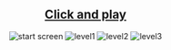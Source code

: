 <a href="https://editor.p5js.org/ozcan.omer/sketches/CqyyGKC_a" >
  <h2 align="center">Click and play</h2>
</a>
<div align="center">
  <img alt="start screen" src="https://r.resimlink.com/ixp-fO.png"/>
  <img alt="level1" src="https://r.resimlink.com/uICFZkirRLyT.png"/>
  <img alt="level2" src="https://r.resimlink.com/e9FkGhS.png"/>
  <img alt="level3" src="https://r.resimlink.com/oIMQtKq9v.png"/>
</div>
